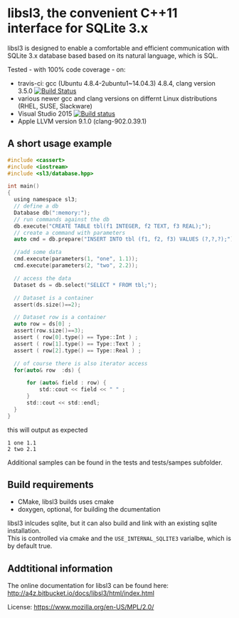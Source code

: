 # libsl3, the convenient C++11 interface for SQLite 3.x

libsl3 is designed to enable a comfortable and efficient communication with
SQLite 3.x database based based on its natural language, which is SQL.

Tested - with 100% code coverage - on:

* travis-ci: gcc (Ubuntu 4.8.4-2ubuntu1~14.04.3) 4.8.4, clang version 3.5.0
[![Build Status](https://travis-ci.org/a4z/libsl3.svg?branch=master)](https://travis-ci.org/a4z/libsl3)
* various newer gcc and clang versions on differnt Linux distributions (RHEL, SUSE, Slackware)
* Visual Studio 2015 [![Build status](https://ci.appveyor.com/api/projects/status/vsk807oexd8592sa?svg=true)](https://ci.appveyor.com/project/a4z/libsl3)
* Apple LLVM version 9.1.0 (clang-902.0.39.1) 

## A short usage example


```c
#include <cassert>
#include <iostream>
#include <sl3/database.hpp>

int main()
{
  using namespace sl3;
  // define a db
  Database db(":memory:");
  // run commands against the db
  db.execute("CREATE TABLE tbl(f1 INTEGER, f2 TEXT, f3 REAL);");
  // create a command with parameters
  auto cmd = db.prepare("INSERT INTO tbl (f1, f2, f3) VALUES (?,?,?);");

  //add some data
  cmd.execute(parameters(1, "one", 1.1));
  cmd.execute(parameters(2, "two", 2.2));

  // access the data
  Dataset ds = db.select("SELECT * FROM tbl;");

  // Dataset is a container
  assert(ds.size()==2);

  // Dataset row is a container
  auto row = ds[0] ;
  assert(row.size()==3);
  assert ( row[0].type() == Type::Int ) ;
  assert ( row[1].type() == Type::Text ) ;
  assert ( row[2].type() == Type::Real ) ;

  // of course there is also iterator access
  for(auto& row  :ds) {

      for (auto& field : row) {
          std::cout << field << " " ;
      }
      std::cout << std::endl;
  }
}

```
this will output as expected

```
1 one 1.1
2 two 2.1
```

Additional samples can be found in the tests and tests/sampes subfolder.

## Build requirements

* CMake, libsl3 builds uses cmake
* doxygen, optional, for building the dcumentation

libsl3 inlcudes sqlite, but it can also build and link with an existing sqlite
installation.   
This is controlled via cmake and the `USE_INTERNAL_SQLITE3` varialbe, 
which is by default true.

## Addtitional information

The online documentation for libsl3 can be found here:
http://a4z.bitbucket.io/docs/libsl3/html/index.html

License: https://www.mozilla.org/en-US/MPL/2.0/
